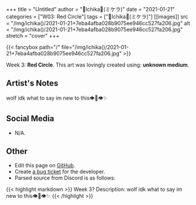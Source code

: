 +++
title =       "Untitled"
author =      "🌺Ichika🌺(ミケラ)"
date =        "2021-01-21"
categories =  ["W03: Red Circle"]
tags =        ["🌺Ichika🌺(ミケラ)"]
[[images]]
                      src = "/img/ichika()/2021-01-21+7eba4afba028b9075ee946cc527fa206.jpg"
                      alt = "/img/ichika()/2021-01-21+7eba4afba028b9075ee946cc527fa206.jpg"
                      stretch = "cover"
+++


{{< fancybox path="/" file="/img/ichika()/2021-01-21+7eba4afba028b9075ee946cc527fa206.jpg" >}}


Week 3: **Red Circle**. This art was lovingly created using: **unknown medium**.

## Artist's Notes

wolf idk what to say im new to this👁️👄👁️✨

## Social Media

- N/A.

## Other

- Edit this page on [GitHub](https://github.com/teaminkling/web-refresh/edit/main/blog/content/blog/ichika%28%29-week-3-911a.md).
- Create [a bug ticket](https://github.com/teaminkling/web-refresh/issues/new?assignees=&labels=bug&template=problem-report.md&title=) for the developer.
- Parsed source from Discord is as follows:

{{< highlight markdown >}}
Week 3?
Description: wolf idk what to say im new to this👁️👄👁️✨
{{< /highlight >}}